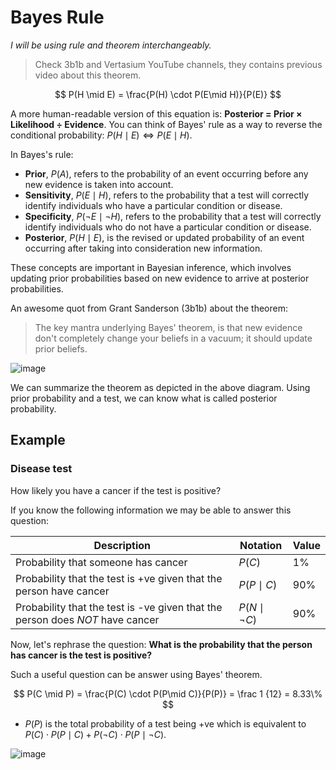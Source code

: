 # Bayes Rule

_I will be using rule and theorem interchangeably._

> Check 3b1b and Vertasium YouTube channels, they contains previous video about this theorem.

$$
P(H \mid E) = \frac{P(H) \cdot P(E\mid H)}{P(E)}
$$

A more human-readable version of this equation is: **Posterior = Prior × Likelihood ÷ Evidence**. You can think of Bayes' rule as a way to reverse the conditional probability: $P(H\mid E) \Leftrightarrow P(E \mid H)$.

In Bayes's rule:

- **Prior**, $P(A)$, refers to the probability of an event occurring before any new evidence is taken into account.
- **Sensitivity**, $P(E \mid H)$, refers to the probability that a test will correctly identify individuals who have a particular condition or disease.
- **Specificity**, $P(\neg E \mid \neg H)$, refers to the probability that a test will correctly identify individuals who do not have a particular condition or disease.
- **Posterior**, $P(H \mid E)$, is the revised or updated probability of an event occurring after taking into consideration new information.

These concepts are important in Bayesian inference, which involves updating prior probabilities based on new evidence to arrive at posterior probabilities.

An awesome quot from Grant Sanderson (3b1b) about the theorem:

> The key mantra underlying Bayes' theorem, is that new evidence don't completely change your beliefs in a vacuum; it should update prior beliefs.

![image](https://user-images.githubusercontent.com/42011920/226482513-ac214268-a4fa-4294-b753-4fc82bf8b2cf.png)


We can summarize the theorem as depicted in the above diagram. Using prior probability and a test, we can know what is called posterior probability.

## Example

### Disease test

How likely you have a cancer if the test is positive?

If you know the following information we may be able to answer this question:

| Description                                                                   | Notation           | Value  |
| ----------------------------------------------------------------------------- | ------------------ | ------ |
| Probability that someone has cancer                                           | $P(C)$             | $1\%$  |
| Probability that the test is +ve given that the person have cancer            | $P(P \mid C)$      | $90\%$ |
| Probability that the test is -ve given that the person does _NOT_ have cancer | $P(N \mid \neg C)$ | $90\%$ |

Now, let's rephrase the question: **What is the probability that the person has cancer is the test is positive?**

Such a useful question can be answer using Bayes' theorem.

$$
P(C \mid P) = \frac{P(C) \cdot P(P\mid C)}{P(P)} = \frac 1 {12} = 8.33\%
$$

- $P(P)$ is the total probability of a test being +ve which is equivalent to $P(C)\cdot P(P\mid C) + P(\neg C)\cdot P(P \mid \neg C)$.

![image](https://user-images.githubusercontent.com/42011920/226482540-18d73989-7f47-46ec-87c7-a64dfced7018.png)

